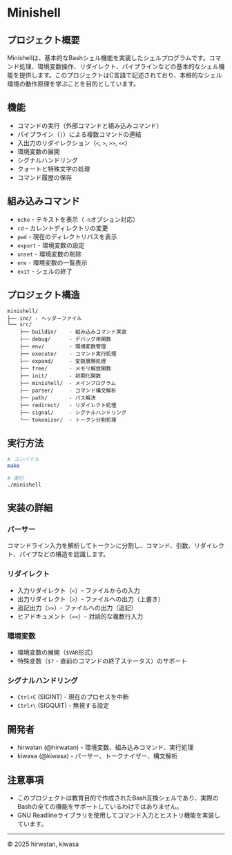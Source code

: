 # Minishell

## プロジェクト概要

Minishellは、基本的なBashシェル機能を実装したシェルプログラムです。コマンド処理、環境変数操作、リダイレクト、パイプラインなどの基本的なシェル機能を提供します。このプロジェクトはC言語で記述されており、本格的なシェル環境の動作原理を学ぶことを目的としています。

## 機能

- コマンドの実行（外部コマンドと組み込みコマンド）
- パイプライン（`|`）による複数コマンドの連結
- 入出力のリダイレクション（`<`, `>`, `>>`, `<<`）
- 環境変数の展開
- シグナルハンドリング
- クォートと特殊文字の処理
- コマンド履歴の保存

## 組み込みコマンド

- `echo` - テキストを表示（`-n`オプション対応）
- `cd` - カレントディレクトリの変更
- `pwd` - 現在のディレクトリパスを表示
- `export` - 環境変数の設定
- `unset` - 環境変数の削除
- `env` - 環境変数の一覧表示
- `exit` - シェルの終了

## プロジェクト構造

```
minishell/
├── inc/ - ヘッダーファイル
└── src/
    ├── buildin/    - 組み込みコマンド実装
    ├── debug/      - デバッグ用関数
    ├── env/        - 環境変数管理
    ├── execute/    - コマンド実行処理
    ├── expand/     - 変数展開処理
    ├── free/       - メモリ解放関数
    ├── init/       - 初期化関数
    ├── minishell/  - メインプログラム
    ├── parser/     - コマンド構文解析
    ├── path/       - パス解決
    ├── redirect/   - リダイレクト処理
    ├── signal/     - シグナルハンドリング
    └── tokenizer/  - トークン分割処理
```

## 実行方法

```bash
# コンパイル
make

# 実行
./minishell
```

## 実装の詳細

### パーサー
コマンドライン入力を解析してトークンに分割し、コマンド、引数、リダイレクト、パイプなどの構造を認識します。

### リダイレクト
- 入力リダイレクト（`<`）- ファイルからの入力
- 出力リダイレクト（`>`）- ファイルへの出力（上書き）
- 追記出力（`>>`）- ファイルへの出力（追記）
- ヒアドキュメント（`<<`）- 対話的な複数行入力

### 環境変数
- 環境変数の展開（`$VAR`形式）
- 特殊変数（`$?` - 直前のコマンドの終了ステータス）のサポート

### シグナルハンドリング
- `Ctrl+C` (SIGINT) - 現在のプロセスを中断
- `Ctrl+\` (SIGQUIT) - 無視する設定

## 開発者

- hirwatan (@hirwatan) - 環境変数、組み込みコマンド、実行処理
- kiwasa (@kiwasa) - パーサー、トークナイザー、構文解析

## 注意事項

- このプロジェクトは教育目的で作成されたBash互換シェルであり、実際のBashの全ての機能をサポートしているわけではありません。
- GNU Readlineライブラリを使用してコマンド入力とヒストリ機能を実装しています。

---

© 2025 hirwatan, kiwasa
